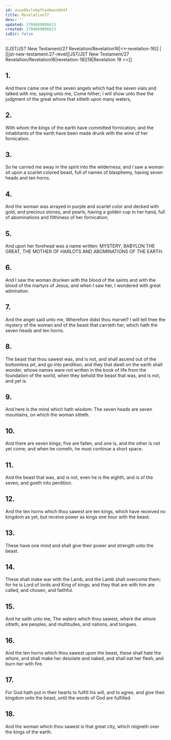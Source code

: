 ```yaml
---
id: asux0kvlvkpfnymbwvob64f
title: Revelation17
desc: ''
updated: 1704669006613
created: 1704669006613
isDir: false
---
```

[[JST/JST New Testament/27 Revelation/Revelation16|<<-revelation-16]] | [[jst-new-testament.27-revel[[JST/JST New Testament/27 Revelation/Revelation18|revelation-18]]18|Revelation 18 >>]]
## 1.
And there came one of the seven angels which had the seven vials and talked with me, saying unto me, Come hither; I will show unto thee the judgment of the great whore that sitteth upon many waters,
## 2.
With whom the kings of the earth have committed fornication; and the inhabitants of the earth have been made drunk with the wine of her fornication.
## 3.
So he carried me away in the spirit into the wilderness; and I saw a woman sit upon a scarlet colored beast, full of names of blasphemy, having seven heads and ten horns.
## 4.
And the woman was arrayed in purple and scarlet color and decked with gold, and precious stones, and pearls, having a golden cup in her hand, full of abominations and filthiness of her fornication;
## 5.
And upon her forehead was a name written: MYSTERY, BABYLON THE GREAT, THE MOTHER OF HARLOTS AND ABOMINATIONS OF THE EARTH.
## 6.
And I saw the woman drunken with the blood of the saints and with the blood of the martyrs of Jesus; and when I saw her, I wondered with great admiration.
## 7.
And the angel said unto me, Wherefore didst thou marvel? I will tell thee the mystery of the woman and of the beast that carrieth her, which hath the seven heads and ten horns.
## 8.
The beast that thou sawest was, and is not, and shall ascend out of the bottomless pit, and go into perdition; and they that dwell on the earth shall wonder, whose names were not written in the book of life from the foundation of the world, when they behold the beast that was, and is not, and yet is.
## 9.
And here is the mind which hath wisdom: The seven heads are seven mountains, on which the woman sitteth.
## 10.
And there are seven kings; five are fallen, and one is, and the other is not yet come; and when he cometh, he must continue a short space.
## 11.
And the beast that was, and is not, even he is the eighth, and is of the seven, and goeth into perdition.
## 12.
And the ten horns which thou sawest are ten kings, which have received no kingdom as yet, but receive power as kings one hour with the beast.
## 13.
These have one mind and shall give their power and strength unto the beast.
## 14.
These shall make war with the Lamb, and the Lamb shall overcome them; for he is Lord of lords and King of kings; and they that are with him are called, and chosen, and faithful.
## 15.
And he saith unto me, The waters which thou sawest, where the whore sitteth, are peoples, and multitudes, and nations, and tongues.
## 16.
And the ten horns which thou sawest upon the beast, these shall hate the whore, and shall make her desolate and naked, and shall eat her flesh, and burn her with fire.
## 17.
For God hath put in their hearts to fulfill his will, and to agree, and give their kingdom unto the beast, until the words of God are fulfilled.
## 18.
And the woman which thou sawest is that great city, which reigneth over the kings of the earth.

